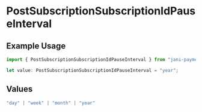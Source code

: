 # PostSubscriptionSubscriptionIdPauseInterval

## Example Usage

```typescript
import { PostSubscriptionSubscriptionIdPauseInterval } from "jani-payments/models/operations";

let value: PostSubscriptionSubscriptionIdPauseInterval = "year";
```

## Values

```typescript
"day" | "week" | "month" | "year"
```